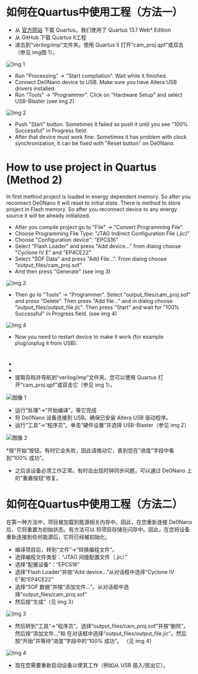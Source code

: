 # 如何在Quartus中使用工程（方法一）

* 从 [官方网站](https://www.altera.com/downloads/download-center.html) 下载 Quartus。我们使用了 Quartus 13.1 Web* Edition
* 从 GitHub 下载 Quartus  II工程
* 进去到“verilog/imp”文件夹。使用 Quartus  II 打开“cam_proj.qpf”或双击（参见 img图 1）。

![Img 1](https://github.com/ZFTurbo/Verilog-Generator-of-Neural-Net-Digit-Detector-for-FPGA/blob/master/images/QV_01.png "Img 1")

* Run "Processing" -> "Start compilation". Wait while it finished
* Connect De0Nano device to USB. Make sure you have Altera USB drivers installed.
* Run "Tools" -> "Programmer". Click on "Hardware Setup" and select USB-Blaster (see img 2)

![Img 2](https://github.com/ZFTurbo/Verilog-Generator-of-Neural-Net-Digit-Detector-for-FPGA/blob/master/images/QV_02.png "Img 2")

* Push "Start" button. Sometimes it failed so push it until you see "100% Successful" in Progress field.
* After that device must work fine. Sometimes it has problem with clock synchronization, it can be fixed with "Reset button" on De0Nano.

# How to use project in Quartus (Method 2)

In first method project is loaded in energy dependent memory. So after you reconnect De0Nano it will reset to initial state. There is method to
store project in Flash memory. So after you reconnect device to any energy source it will be already initialized.

* After you compile project go to "File" -> "Convert Programming File".
* Choose Programming File Type: "JTAG Indirect Configuration File (.jic)"
* Choose "Configuration device": "EPCS16"
* Select "Flash Loader" and press "Add device..." from dialog choose "Cyclone IV E" and "EP4CE22"
* Select "SOF Data" and press "Add File...". From dialog choose "output_files/cam_proj.sof"
* And then press "Generate" (see img 3)

![Img 3](https://github.com/ZFTurbo/Verilog-Generator-of-Neural-Net-Digit-Detector-for-FPGA/blob/master/images/QV_03.png "Img 3")

* Then go to "Tools" -> "Programmer". Select "output_files/cam_proj.sof" and press "Delete". Then press "Add file..." and
in dialog choose "output_files/output_file.jic". Then press "Start" and wait for "100% Successful" in Progress field.
(see img 4)

![Img 4](https://github.com/ZFTurbo/Verilog-Generator-of-Neural-Net-Digit-Detector-for-FPGA/blob/master/images/QV_04.png "Img 4")

* Now you need to restart device to make it work (for example plug/unplug it from USB).

# 

* 
* 
* 提取存档并导航到“verilog/imp”文件夹。您可以使用 Quartus 打开“cam_proj.qpf”或双击它（参见 img 1）。

![图像 1](https://github.com/ZFTurbo/Verilog-Generator-of-Neural-Net-Digit-Detector-for-FPGA/blob/master/images/QV_01.png "图像 1")

* 运行“处理”->“开始编译”。等它完成
* 将 De0Nano 设备连接到 USB。确保已安装 Altera USB 驱动程序。
* 运行“工具”->“程序员”。单击“硬件设置”并选择 USB-Blaster（参见 img 2）

![图像 2](https://github.com/ZFTurbo/Verilog-Generator-of-Neural-Net-Digit-Detector-for-FPGA/blob/master/images/QV_02.png "图像 2")

*按“开始”按钮。有时它会失败，因此请推动它，直到您在“进度”字段中看到“100% 成功”。
* 之后该设备必须工作正常。有时会出现时钟同步问题，可以通过 De0Nano 上的“重置按钮”修复。

# 如何在Quartus中使用工程（方法二）

在第一种方法中，项目被加载到能源相关内存中。因此，在您重新连接 De0Nano 后，它将重置为初始状态。有方法可以
将项目存储在闪存中。因此，在您将设备重新连接到任何能源后，它将已经被初始化。

* 编译项目后，转到“文件”->“转换编程文件”。
* 选择编程文件类型：“JTAG 间接配置文件（.jic）”
* 选择“配置设备”：“EPCS16”
* 选择“Flash Loader”并按“Add device...”从对话框中选择“Cyclone IV E”和“EP4CE22”
* 选择“SOF 数据”并按“添加文件...”。从对话框中选择“output_files/cam_proj.sof”
* 然后按“生成”（见 img 3）

![Img 3](https://github.com/ZFTurbo/Verilog-Generator-of-Neural-Net-Digit-Detector-for-FPGA/blob/master/images/QV_03.png "Img 3")

* 然后转到“工具”->“程序员”。选择“output_files/cam_proj.sof”并按“删除”。然后按“添加文件...”和
  在对话框中选择“output_files/output_file.jic”。然后按“开始”并等待“进度”字段中的“100% 成功”。
  （见 img 4）

![Img 4](https://github.com/ZFTurbo/Verilog-Generator-of-Neural-Net-Digit-Detector-for-FPGA/blob/master/images/QV_04.png "Img 4")

* 现在您需要重新启动设备以使其工作（例如从 USB 插入/拔出它）。
